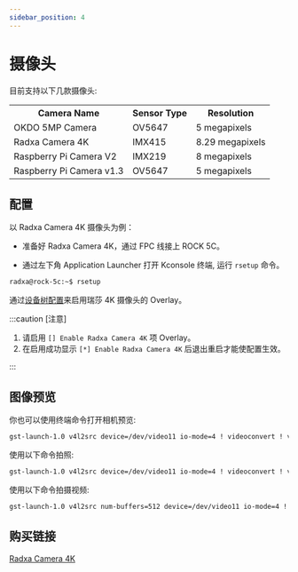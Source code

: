 ```yaml
---
sidebar_position: 4
---
```


# 摄像头

目前支持以下几款摄像头:

<table>
  <tr>
    <th>Camera Name</th>
    <th>Sensor Type</th>
    <th>Resolution</th>
  </tr>
  <tr>
    <td>OKDO 5MP Camera</td>
    <td>OV5647</td>
    <td>5 megapixels</td>
  </tr>
  <tr>
    <td>Radxa Camera 4K</td>
    <td>IMX415</td>
    <td>8.29 megapixels</td>
  </tr>
  <tr>
    <td>Raspberry Pi Camera V2</td>
    <td>IMX219</td>
    <td>8 megapixels</td>
  </tr>
  <tr>
    <td>Raspberry Pi Camera v1.3</td>
    <td>OV5647</td>
    <td>5 megapixels</td>
  </tr>
</table>

## 配置

以 Radxa Camera 4K 摄像头为例：

<!-- ![Camera-4K 安装-01](/img/rock5c/accessories/camera/rock5c-with-4k-camera-FPC.webp)
![Camera-4K 安装-02](/img/rock5c/accessories/camera/rock5c-4k-camera-connected.webp)
![Camera-4K 安装-03](/img/rock5c/accessories/camera/rock5c-4k-camera.webp) -->

- 准备好 Radxa Camera 4K，通过 FPC 线接上 ROCK 5C。

- 通过左下角 Application Launcher 打开 Kconsole 终端, 运行 `rsetup` 命令。

```bash
radxa@rock-5c:~$ rsetup
```

通过[设备树配置](../os-config/rsetup#overlays)来启用瑞莎 4K 摄像头的 Overlay。

:::caution [注意]

1. 请启用 `[] Enable Radxa Camera 4K` 项 Overlay。
2. 在启用成功显示 `[*] Enable Radxa Camera 4K` 后退出重启才能使配置生效。

:::

## 图像预览

你也可以使用终端命令打开相机预览:

```bash
gst-launch-1.0 v4l2src device=/dev/video11 io-mode=4 ! videoconvert ! video/x-raw,format=NV12,width=1920,height=1080 ! xvimagesink;
```

使用以下命令拍照:

```bash
gst-launch-1.0 v4l2src device=/dev/video11 io-mode=4 ! videoconvert ! video/x-raw,format=NV12,width=1920,height=1080 ! jpegenc ! multifilesink location=file.name.jpg;
```

使用以下命令拍摄视频:

```bash
gst-launch-1.0 v4l2src num-buffers=512 device=/dev/video11 io-mode=4 ! videoconvert ! video/x-raw, format=NV12, width=1920, height=1080, framerate=30/1 ! tee name=t ! queue ! mpph264enc ! queue ! h264parse ! mpegtsmux ! filesink location=/home/radxa/file.name.mp4
```

## 购买链接

[Radxa Camera 4K](https://radxa.com/products/accessories/camera4k)
